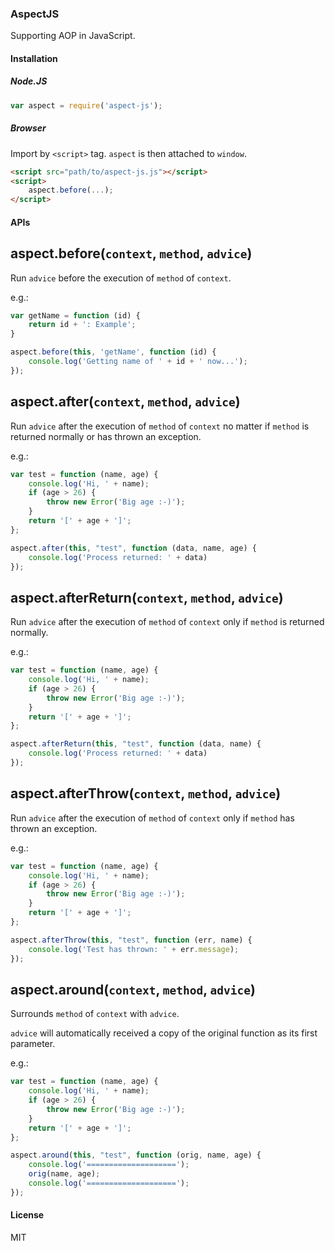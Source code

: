### AspectJS

Supporting AOP in JavaScript.

#### Installation

##### Node.JS

~~~js
var aspect = require('aspect-js');
~~~

##### Browser

Import by `<script>` tag. `aspect` is then attached to `window`.

~~~html
<script src="path/to/aspect-js.js"></script>
<script>
    aspect.before(...);
</script>
~~~

#### APIs

aspect.before(`context`, `method`, `advice`)
--------------------------

Run `advice` before the execution of `method` of `context`.

e.g.:

~~~javascript
var getName = function (id) {
    return id + ': Example';
}

aspect.before(this, 'getName', function (id) {
    console.log('Getting name of ' + id + ' now...');
});
~~~

aspect.after(`context`, `method`, `advice`)
-------------------------

Run `advice` after the execution of `method` of `context` no matter if `method` is returned normally or has thrown an exception.

e.g.:

~~~javascript
var test = function (name, age) {
    console.log('Hi, ' + name);
    if (age > 26) {
        throw new Error('Big age :-)');
    }
    return '[' + age + ']';
};

aspect.after(this, "test", function (data, name, age) {
    console.log('Process returned: ' + data)
});
~~~

aspect.afterReturn(`context`, `method`, `advice`)
-------------------------

Run `advice` after the execution of `method` of `context` only if `method` is returned normally.

e.g.:

~~~javascript
var test = function (name, age) {
    console.log('Hi, ' + name);
    if (age > 26) {
        throw new Error('Big age :-)');
    }
    return '[' + age + ']';
};

aspect.afterReturn(this, "test", function (data, name) {
    console.log('Process returned: ' + data)
});
~~~

aspect.afterThrow(`context`, `method`, `advice`)
-------------------------

Run `advice` after the execution of `method` of `context` only if `method` has thrown an exception.

e.g.:

~~~javascript
var test = function (name, age) {
    console.log('Hi, ' + name);
    if (age > 26) {
        throw new Error('Big age :-)');
    }
    return '[' + age + ']';
};

aspect.afterThrow(this, "test", function (err, name) {
    console.log('Test has thrown: ' + err.message);
});
~~~

aspect.around(`context`, `method`, `advice`)
-------------------------

Surrounds `method` of `context` with `advice`.

`advice` will automatically received a copy of the original function as its first parameter.

e.g.:

~~~javascript
var test = function (name, age) {
    console.log('Hi, ' + name);
    if (age > 26) {
        throw new Error('Big age :-)');
    }
    return '[' + age + ']';
};

aspect.around(this, "test", function (orig, name, age) {
    console.log('====================');
    orig(name, age);
    console.log('====================');
});
~~~


#### License

MIT
